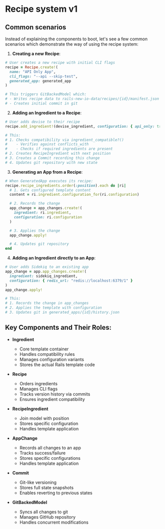 # Recipe system v1

## Common scenarios

Instead of explaining the components to boot, let's see a few common scenarios which demonstrate the way of using the recipe system:

1. **Creating a new Recipe**:

```ruby
# User creates a new recipe with initial CLI flags
recipe = Recipe.create!(
  name: "API Only App",
  cli_flags: "--api --skip-test",
  generated_app: generated_app
)

# This triggers GitBackedModel which:
# - Writes recipe data to rails-new-io-data/recipes/{id}/manifest.json
# - Creates initial commit in git
```

2. **Adding an Ingredient to a Recipe**:


```ruby
# User adds devise to their recipe
recipe.add_ingredient!(devise_ingredient, configuration: { api_only: true })

# This:
# 1. Checks compatibility via ingredient_compatible?()
#    - Verifies against conflicts_with
#    - Checks if required ingredients are present
# 2. Creates RecipeIngredient with next position
# 3. Creates a Commit recording this change
# 4. Updates git repository with new state
```

3. **Generating an App from a Recipe**:

```ruby
# When GeneratedApp executes its recipe:
recipe.recipe_ingredients.order(:position).each do |ri|
  # 1. Gets configured template content
  content = ri.ingredient.configuration_for(ri.configuration)

  # 2. Records the change
  app_change = app_changes.create!(
    ingredient: ri.ingredient,
    configuration: ri.configuration
  )

  # 3. Applies the change
  app_change.apply!

  # 4. Updates git repository
end
```

4. **Adding an Ingredient directly to an App**:

```ruby
# User adds Sidekiq to an existing app
app_change = app.app_changes.create!(
  ingredient: sidekiq_ingredient,
  configuration: { redis_url: "redis://localhost:6379/1" }
)
app_change.apply!

# This:
# 1. Records the change in app_changes
# 2. Applies the template with configuration
# 3. Updates git in generated_apps/{id}/history.json
```


## Key Components and Their Roles:

* **Ingredient**
  * Core template container
  * Handles compatibility rules
  * Manages configuration variants
  * Stores the actual Rails template code

* **Recipe**
  * Orders ingredients
  * Manages CLI flags
  * Tracks version history via commits
  * Ensures ingredient compatibility

* **RecipeIngredient**
  * Join model with position
  * Stores specific configuration
  * Handles template application

* **AppChange**
  * Records all changes to an app
  * Tracks success/failure
  * Stores specific configurations
  * Handles template application

* **Commit**
  * Git-like versioning
  * Stores full state snapshots
  * Enables reverting to previous states

* **GitBackedModel**
  * Syncs all changes to git
  * Manages GitHub repository
  * Handles concurrent modifications
